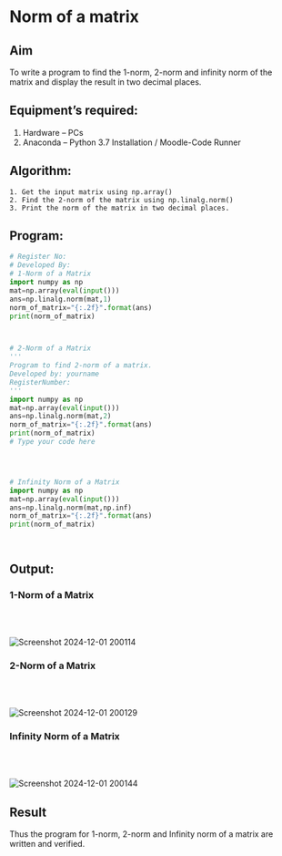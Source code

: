 # Norm of a matrix
## Aim
To write a program to find the 1-norm, 2-norm and infinity norm of the matrix and display the result in two decimal places.
## Equipment’s required:
1.	Hardware – PCs
2.	Anaconda – Python 3.7 Installation / Moodle-Code Runner
## Algorithm:
	1. Get the input matrix using np.array()   
    2. Find the 2-norm of the matrix using np.linalg.norm()
	3. Print the norm of the matrix in two decimal places.
## Program:
```Python
# Register No:
# Developed By:
# 1-Norm of a Matrix
import numpy as np
mat=np.array(eval(input()))
ans=np.linalg.norm(mat,1)
norm_of_matrix="{:.2f}".format(ans)
print(norm_of_matrix)



# 2-Norm of a Matrix
'''
Program to find 2-norm of a matrix.
Developed by: yourname
RegisterNumber: 
'''
import numpy as np
mat=np.array(eval(input()))
ans=np.linalg.norm(mat,2)
norm_of_matrix="{:.2f}".format(ans)
print(norm_of_matrix)
# Type your code here




# Infinity Norm of a Matrix
import numpy as np
mat=np.array(eval(input()))
ans=np.linalg.norm(mat,np.inf)
norm_of_matrix="{:.2f}".format(ans)
print(norm_of_matrix)




```
## Output:
### 1-Norm of a Matrix
<br>
<br>

![Screenshot 2024-12-01 200114](https://github.com/user-attachments/assets/5983b312-04c8-4278-81bc-136d41326495)
<br>
### 2-Norm of a Matrix
<br>
<br>

![Screenshot 2024-12-01 200129](https://github.com/user-attachments/assets/bd597f5f-e79e-4024-bc60-130f75711b38)
<br>
### Infinity Norm of a Matrix
<br>
<br>

![Screenshot 2024-12-01 200144](https://github.com/user-attachments/assets/2c650289-7703-4b0e-bc76-942790bc5c1a)
<br>
## Result
Thus the program for 1-norm, 2-norm and Infinity norm of a matrix are written and verified.

